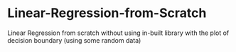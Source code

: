 # Linear-Regression-from-Scratch
Linear Regression from scratch without using in-built library with the plot of decision boundary (using some random data)

